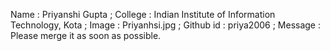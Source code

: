 Name : Priyanshi Gupta ; 
College : Indian Institute of Information Technology, Kota ;
Image : Priyanhsi.jpg ; 
Github id : priya2006 ;
Message : Please merge it as soon as possible. 

